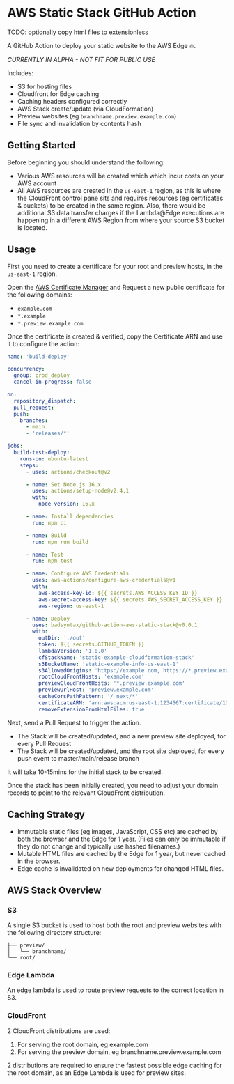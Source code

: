 # AWS Static Stack GitHub Action

TODO: optionally copy html files to extensionless

A GitHub Action to deploy your static website to the AWS Edge 🔥.

_CURRENTLY IN ALPHA - NOT FIT FOR PUBLIC USE_

Includes:

- S3 for hosting files
- Cloudfront for Edge caching
- Caching headers configured correctly
- AWS Stack create/update (via CloudFormation)
- Preview websites (eg `branchname.preview.example.com`)
- File sync and invalidation by contents hash

## Getting Started

Before beginning you should understand the following:

- Various AWS resources will be created which which incur costs on your AWS account
- All AWS resources are created in the `us-east-1` region, as this is where the CloudFront control pane sits and requires resources (eg certificates & buckets) to be created in the same region. Also, there would be additional S3 data transfer charges if the Lambda@Edge executions are happening in a different AWS Region from where your source S3 bucket is located.

## Usage

First you need to create a certificate for your root and preview hosts, in the `us-east-1` region.

Open the [AWS Certificate Manager](https://console.aws.amazon.com/acm/home?region=us-east-1) and Request a new public certificate for the following domains:

- `example.com`
- `*.example`
- `*.preview.example.com`

Once the certificate is created & verified, copy the Certificate ARN and use it to configure the action:

```yaml
name: 'build-deploy'

concurrency:
  group: prod_deploy
  cancel-in-progress: false

on:
  repository_dispatch:
  pull_request:
  push:
    branches:
      - main
      - 'releases/*'

jobs:
  build-test-deploy:
    runs-on: ubuntu-latest
    steps:
      - uses: actions/checkout@v2

      - name: Set Node.js 16.x
        uses: actions/setup-node@v2.4.1
        with:
          node-version: 16.x

      - name: Install dependencies
        run: npm ci

      - name: Build
        run: npm run build

      - name: Test
        run: npm test

      - name: Configure AWS Credentials
        uses: aws-actions/configure-aws-credentials@v1
        with:
          aws-access-key-id: ${{ secrets.AWS_ACCESS_KEY_ID }}
          aws-secret-access-key: ${{ secrets.AWS_SECRET_ACCESS_KEY }}
          aws-region: us-east-1

      - name: Deploy
        uses: badsyntax/github-action-aws-static-stack@v0.0.1
        with:
          outDir: './out'
          token: ${{ secrets.GITHUB_TOKEN }}
          lambdaVersion: '1.0.0'
          cfStackName: 'static-example-cloudformation-stack'
          s3BucketName: 'static-example-info-us-east-1'
          s3AllowedOrigins: 'https://example.com, https://*.preview.example.com'
          rootCloudFrontHosts: 'example.com'
          previewCloudFrontHosts: '*.preview.example.com'
          previewUrlHost: 'preview.example.com'
          cacheCorsPathPattern: '/_next/*'
          certificateARN: 'arn:aws:acm:us-east-1:1234567:certificate/123abc-123abc-1234-5678-abcdef'
          removeExtensionFromHtmlFiles: true
```

Next, send a Pull Request to trigger the action.

- The Stack will be created/updated, and a new preview site deployed, for every Pull Request
- The Stack will be created/updated, and the root site deployed, for every push event to master/main/release branch

It will take 10-15mins for the initial stack to be created.

Once the stack has been initially created, you need to adjust your domain records to point to the relevant CloudFront distribution.

## Caching Strategy

- Immutable static files (eg images, JavaScript, CSS etc) are cached by both the browser and the Edge for 1 year. (Files can only be immutable if they do not change and typically use hashed filenames.)
- Mutable HTML files are cached by the Edge for 1 year, but never cached in the browser.
- Edge cache is invalidated on new deployments for changed HTML files.

## AWS Stack Overview

### S3

A single S3 bucket is used to host both the root and preview websites with the following directory structure:

```console
├── preview/
│   └── branchname/
└── root/
```

### Edge Lambda

An edge lambda is used to route preview requests to the correct location in S3.

### CloudFront

2 CloudFront distributions are used:

1. For serving the root domain, eg example.com
2. For serving the preview domain, eg branchname.preview.example.com

2 distributions are required to ensure the fastest possible edge caching for the root domain, as an Edge Lambda is used for preview sites.
